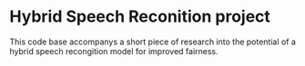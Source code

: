# Hybrid Speech Reconition project
This code base accompanys a short piece of research into the potential of a hybrid speech recongition model for improved fairness.
